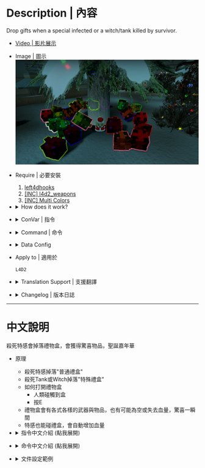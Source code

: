 # Description | 內容
Drop gifts when a special infected or a witch/tank killed by survivor.

* [Video | 影片展示](https://youtu.be/komzEmVvtH0)

* Image | 圖示
	<br/>![l4d2_gifts_1](image/l4d2_gifts_1.jpg)

* Require | 必要安裝
	1. [left4dhooks](https://forums.alliedmods.net/showthread.php?t=321696)
	2. [[INC] l4d2_weapons](https://github.com/fbef0102/Game-Private_Plugin/blob/main/left4dead2/scripting/include/l4d2_weapons.inc)
	3. [[INC] Multi Colors](https://github.com/fbef0102/L4D1_2-Plugins/releases/tag/Multi-Colors)

* <details><summary>How does it work?</summary>

	* Drop "Standard Gift" when special infected dies
	* Drop "Special Gift" when a tank/witch dies
	* How to open gift
		* Touch the gifts
		* Press E
	* Gift
		* Weapons
		* Items
		* Health
</details>

* <details><summary>ConVar | 指令</summary>

    * cfg/sourcemod/l4d2_gifts.cfg
		```php
		// Enable gifts 0: Disable, 1: Enable
		l4d2_gifts_enabled "1"

		// How long the gift stay on ground (seconds)
		l4d2_gifts_gift_life "30"

		// Chance (%) of infected drop special standard gift.
		l4d2_gifts_chance_standard "50"

		// Chance (%) of tank and witch drop second special gift.
		l4d2_gifts_chance_special "100"

		// Increase Infected health if they pick up gift. (0=Off)
		l4d2_gifts_infected_reward_hp_standard "200"

		// Increase Infected health if they pick up special gift. (0=Off)
		l4d2_gifts_infected_reward_hp_special "400"

		// Notify Server who pickes up gift, and what the gift reward is. (0: Disable, 1:In chat, 2: In Hint Box, 3: In center text)
		l4d2_gifts_announce_type "3"

		// If 1, prevent survivors from switching into new weapons and items when they open gifts
		l4d2_gifts_block_switch "0"

		// Standard gift - pick up sound file (relative to to sound/, empty=disable)
		l4d2_gifts_soundfile_standard "level/loud/climber.wav"

		// Special gift - pick up sound file (relative to to sound/, empty=disable)
		l4d2_gifts_soundfile_special "level/gnomeftw.wav"
		```
</details>

* <details><summary>Command | 命令</summary>

	* **Spawn a gift in your position (Adm required: ADMFLAG_CHEATS)**
		```php
		sm_gifts <standard>
		sm_gifts <special>
		```

	* **Reload the config file of gifts (data/l4d2_gifts.cfg)**
		```php
		sm_reloadgifts
		```
</details>

* <details><summary>Data Config</summary>

	* [data\l4d2_gifts.cfg](data\l4d2_gifts.cfg)
		```php
		"models" // modify the gift Model
		{
			"1"
			{
				"model"		"models/items/l4d_gift.mdl"  //model of gift: a small model such as animals, boxes, etc. is preferable.
				"type"		"physics" 					// type of model: physics or static (Not all models can be physical)
				"gift"		"special" 					// type of gift: standard or special
				"scale"		"1.0"	  					// scale of model (default 1.0) [optional] (Not all models accept scale)
				
				"entity_enable"		"1"					// Enable Gift Color [0: Disable Color]		
				"entity_color"		"-1 -1 -1"			// Set Gift Color [-1 -1 -1: Random]
				
				"glow_enable"		"1"					// Enable Glow [0: Disable Glow]
				"glow_color"		"-1 -1 -1"			// Set Glow Color [-1 -1 -1: Random]
				"glow_range"		"600"				// Set Glow Range [0: No distance]
			}
		}

		"standard_items"
		{
			// There are 65 random items drop from standard gifts
			"num"   "65"
			"1"
			{
				"name" "defibrillator"
			}
			"2"
			{
				// spawn random melee weapon from the melee string table (support custom melee )
				"name"  "weapon_melee"
			}
			"3"
			{
				// add player health +100hp
				"name"  "hp"
				"hp"	"100"
			}
			"4"
			{
				// player lose health -1hp
				"name"  "hp"
				"hp"	"-1"
			}
			"5"
			{
				// empty gift, survivor get nothing (Have a good day :D)
				"name" "empty"
			}

			...
		}

		"special_items"
		{
			// There are 13 random items drop from special gifts
			"num"   "13"
			"1"
			{
				"name" "first_aid_kit"
			}

			...
		}

		// resupply player with how much ammo when player picks up "ammo" from gifts
		"weapon_ammo"
		{
			"weapon_smg"				"400"
			...
		}
		```

	* Available gift name
		```php
		"grenade_launcher" => Grenade Launcher
		"rifle_m60" => M60 Machine Gun
		"defibrillator" => Defibrillator
		"first_aid_kit" => First Aid Kit
		"pain_pills" => Pain Pill
		"adrenaline" => Adrenaline
		"weapon_upgradepack_incendiary" => Incendiary Pack
		"weapon_upgradepack_explosive" => Explosive Pack
		"molotov" => Molotov
		"pipe_bomb" => Pipe Bomb
		"vomitjar" => Vomitjar
		"gascan" => Gascan
		"propanetank" => Propane Tank
		"oxygentank" => Oxygen Tank
		"fireworkcrate" => Firework Crate
		"pistol" => Pistol
		"pistol_magnum" => Magnum
		"pumpshotgun" => Pumpshotgun
		"shotgun_chrome" => Chrome Shotgun
		"smg" => Smg
		"smg_silenced" => Silenced Smg
		"smg_mp5" => MP5
		"rifle" => Rifle
		"rifle_sg552" => SG552
		"rifle_ak47" => AK47
		"rifle_desert" => Desert Rifle
		"shotgun_spas" => Spas Shotgun
		"autoshotgun" => Autoshotgun
		"hunting_rifle" => Hunting Rifle
		"sniper_military" => Military Sniper
		"sniper_scout" => SCOUT
		"sniper_awp" => AWP
		"chainsaw" => Chainsaw
		"weapon_melee" => random melee weapons (support custom melee)
		"gnome" => Gnome
		"cola_bottles" => Cola Bottles
		"laser_sight" => Laser Sight
		"incendiary_ammo" => Incendiary Ammo
		"explosive_ammo" => Explosive Ammo
		"ammo" => Ammo
		"hp" => Health
		"empty" => Empty
		```
</details>

* Apply to | 適用於
	```
	L4D2
	```

* <details><summary>Translation Support | 支援翻譯</summary>

	```
	English
	繁體中文
	简体中文
	```
</details>

* <details><summary>Changelog | 版本日誌</summary>

    * v3.5 (2024-5-5)
		* Now survivors can press E to open gifts

    * v3.4 (2024-2-20)
		* Use data file to modify the gift items
		* Update Cvars
		* Update Translation

    * v3.3 (2023-12-11)
		* Remove collect limit
		* Remove some cvars
		* Update translation and data file

    * v3.2 (2023-6-9)
		* Add a convar, prevent survivors from switching into new weapons and items when they open gifts
		* Create Fake weapon_drop event

    * v3.0 (2022-12-26)
		* Add health gift, survivor could increase or lose health

    * v2.9 (2022-12-2)
		* Add cvars to control glow color and range
		* Translation Support

    * v2.8
		* Remake Code
		* Remove rotation, and some static models
		* Add L4D2 "The Last Stand" two melee: pitchfork、shovel
		* Add All weapons、melee、items
		* Add laser、firework crate、ammo、incendiary ammo、explosive_ammo
		* Use left4dhooks instead
		* Remove points
		* Add glow flashing

	* v1.3.6.1
		* [Original Plugin by Aceleracion](https://forums.alliedmods.net/showthread.php?t=302731)
</details>

- - - -
# 中文說明
殺死特感會掉落禮物盒，會獲得驚喜物品，聖誕嘉年華

* 原理
    * 殺死特感掉落"普通禮盒"
    * 殺死Tank或Witch掉落"特殊禮盒"
	* 如何打開禮物盒
		* 人類碰觸到盒
		* 按E
	* 禮物盒會有各式各樣的武器與物品，也有可能為空或失去血量，驚喜一瞬間
	* 特感也能碰禮盒，會自動增加血量

* <details><summary>指令中文介紹 (點我展開)</summary>

    * cfg/sourcemod/l4d2_gifts.cfg
		```php
		// 0=關閉插件, 1=啟動插件
		l4d2_gifts_enabled "1"

		// 禮盒的存活時間，如果沒有人撿起會自動消失 (單位: 秒數)
		l4d2_gifts_gift_life "30"

		// 特感掉落普通禮盒的機率
		l4d2_gifts_chance_standard "50"

		// Tank/Witch掉落特殊禮盒的機率
		l4d2_gifts_chance_special "100"

		// 特感撿到普通禮盒所增加的血量. (0=關閉這項功能)
		l4d2_gifts_infected_reward_hp_standard "200"

		// 特感撿到特殊禮盒所增加的血量. (0=關閉這項功能)
		l4d2_gifts_infected_reward_hp_special "400"

		// 獲得禮物盒的提示該如何顯示. (0: 不提示, 1: 聊天框, 2: 黑底白字框, 3: 螢幕正中間)
		l4d2_gifts_announce_type "3"

		// 1=人類撿起禮盒時，物資直接掉在地上
		// 0=人類撿起禮盒時，物資直接拿在手上
		l4d2_gifts_block_switch "0"

		// 撿起普通禮盒的音效檔案，路徑相對於sound資料夾 (留白=無音效)
		l4d2_gifts_soundfile_standard "level/loud/climber.wav"

		// 撿起特殊禮盒的音效檔案，路徑相對於sound資料夾 (留白=無音效)
		l4d2_gifts_soundfile_special "level/gnomeftw.wav"
		```
</details>

* <details><summary>命令中文介紹 (點我展開)</summary>
    
	* **在準心指向的地方生成禮盒 (權限: ADMFLAG_CHEATS)**
		```php
		sm_gifts <standard> //生成普通禮盒
		sm_gifts <special> //生成特殊禮盒
		```

	* **重載禮盒的模組設定文件 (data/l4d2_gifts.cfg)**
		```php
		sm_reloadgifts
		```
</details>

* <details><summary>文件設定範例</summary>

	* [data\l4d2_gifts.cfg](data\l4d2_gifts.cfg)
		```php
		"models" // 修改禮物盒模型
		{
			"1"
			{
				"model"		"models/items/l4d_gift.mdl" // 禮盒模型
				"type"		"physics" 					// 禮盒的物理效果: physics[能移動] 或是 static[固態] (非所有模組能接受physics)
				"gift"		"special" 					// 禮盒種類: standard[普通禮盒] or special[特殊禮盒]
				"scale"		"1.0"	  					// 禮盒模型尺寸 (預設是 1.0，非所有模組能改變尺寸)

				"entity_enable"		"1"					// 1=設置禮盒顏色, 0=不設置禮盒顏色
				"entity_color"		"-1 -1 -1"			// 設置禮盒顏色，填入RGB三色 (三個數值介於0~255，需要空格) [-1 -1 -1: 隨機顏色]
				
				"glow_enable"		"1"					// 1=開啟禮盒光圈, 0=關閉禮盒光圈
				"glow_color"		"-1 -1 -1"			// 禮盒的光圈顏色，填入RGB三色 (三個數值介於0~255，需要空格) [-1 -1 -1: 隨機顏色]
				"glow_range"		"600"				// 禮盒的顏色發光範圍
			}
		}

		"standard_items"
		{
			// 有65種物資隨機從普通禮盒掉落
			"num"   "65"
			"1"
			{
				"name" "defibrillator"
			}

			"2"
			{
				// 隨機生成可用的近戰武器 (支援三方圖近戰，自動識別)
				"name"  "weapon_melee"
			}
			"3"
			{
				// 增加血量+100hp
				"name"  "hp"
				"hp"	"100"
			}
			"4"
			{
				// 失去血量-1hp
				"name"  "hp"
				"hp"	"-1"
			}
			"5"
			{
				// empty = 倖存者得不到任何東西 (謝謝惠顧!)
				"name" "empty"
			}

			...
		}
		"special_items"
		{
			// 有13種物資隨機從特殊禮盒掉落
			"num"   "13"
			"1"
			{
				"name" "first_aid_kit"
			}

			...
		}

		// 玩家撿到"ammo"時，補給的子彈數量，不准寫負數
		"weapon_ammo"
		{
			"weapon_smg"				"400"
			...
		}
		```

	* 可以寫的禮物
		```php
		"grenade_launcher" => 榴彈發射器
		"rifle_m60" => M60 機關槍
		"defibrillator" => 電擊器
		"first_aid_kit" => 治療包
		"pain_pills" => 藥丸
		"adrenaline" => 腎上腺素
		"weapon_upgradepack_incendiary" => 火焰彈藥包
		"weapon_upgradepack_explosive" => 高爆彈藥包
		"molotov" => 火瓶
		"pipe_bomb" => 土製炸彈
		"vomitjar" => 膽汁瓶
		"gascan" => 汽油桶
		"propanetank" => 瓦斯桶
		"oxygentank" => 氧氣灌
		"fireworkcrate" => 煙火盒
		"pistol" => Pistol
		"pistol_magnum" => Magnum
		"pumpshotgun" => Pumpshotgun
		"shotgun_chrome" => Chrome Shotgun
		"smg" => Smg
		"smg_silenced" => Silenced Smg
		"smg_mp5" => MP5
		"rifle" => Rifle
		"rifle_sg552" => SG552
		"rifle_ak47" => AK47
		"rifle_desert" => Desert Rifle
		"shotgun_spas" => Spas Shotgun
		"autoshotgun" => Autoshotgun
		"hunting_rifle" => Hunting Rifle
		"sniper_military" => Military Sniper
		"sniper_scout" => SCOUT
		"sniper_awp" => AWP
		"chainsaw" => 電鋸
		"weapon_melee" => 隨機近戰武器 (支援三方圖近戰)
		"gnome" => 精靈小矮人
		"cola_bottles" => 可樂瓶
		"laser_sight" => 升級紅外線
		"incendiary_ammo" => 升級火焰子彈
		"explosive_ammo" => 升級高爆子彈
		"ammo" => 補給子彈
		"hp" => 血量增減
		"empty" => 空
		```
</details>
